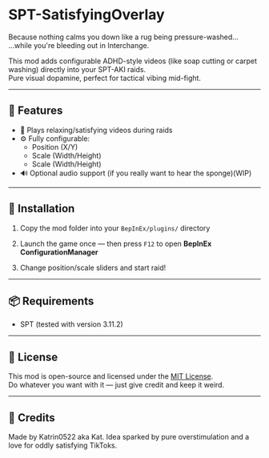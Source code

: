 # SPT-SatisfyingOverlay

Because nothing calms you down like a rug being pressure-washed…  
...while you're bleeding out in Interchange.

This mod adds configurable ADHD-style videos (like soap cutting or carpet washing) directly into your SPT-AKI raids.  
Pure visual dopamine, perfect for tactical vibing mid-fight.

---

## 🧠 Features

- 🎥 Plays relaxing/satisfying videos during raids
- ⚙️ Fully configurable:
  - Position (X/Y)
  - Scale (Width/Height)
  - Scale (Width/Height)
- 🔊 Optional audio support (if you really want to hear the sponge)(WIP)

---

## 🔧 Installation

1. Copy the mod folder into your `BepInEx/plugins/` directory
   
3. Launch the game once — then press `F12` to open **BepInEx ConfigurationManager**
   
5. Change position/scale sliders and start raid!

---

## 📦 Requirements

- SPT (tested with version 3.11.2)
  
---

## 📜 License

This mod is open-source and licensed under the [MIT License](LICENSE).  
Do whatever you want with it — just give credit and keep it weird.

---

## 🧽 Credits

Made by Katrin0522 aka Kat.
Idea sparked by pure overstimulation and a love for oddly satisfying TikToks.
